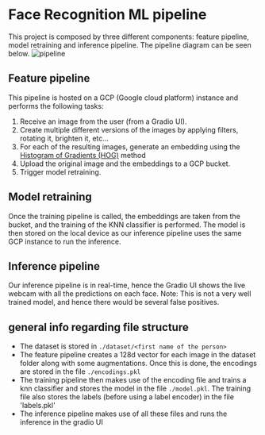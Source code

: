 # Face Recognition ML pipeline
This project is composed by three different components: feature pipeline, model retraining and inference pipeline. The pipeline diagram can be seen below. 
![pipeline](https://user-images.githubusercontent.com/27778126/211790162-1c993d31-1839-461b-89be-29af9f628a1f.jpg)
## Feature pipeline
This pipeline is hosted on a GCP (Google cloud platform) instance and performs the following tasks:
1. Receive an image from the user (from a Gradio UI).
2. Create multiple different versions of the images by applying filters, rotating it, brighten it, etc...
3. For each of the resulting images, generate an embedding using the [Histogram of Gradients (HOG)](https://en.wikipedia.org/wiki/Histogram_of_oriented_gradients) method
4. Upload the original image and the embeddings to a GCP bucket. 
5. Trigger model retraining.
## Model retraining
Once the training pipeline is called, the embeddings are taken from the bucket, and the training of the KNN classifier is performed. The model is then stored on the local device as our inference pipeline uses the same GCP instance to run the inference. 
## Inference pipeline
Our inference pipeline is in real-time, hence the Gradio UI shows the live webcam with all the predictions on each face. Note: This is not a very well trained model, and hence there would be several false positives. 


## general info regarding file structure
- The dataset is stored in `./dataset/<first name of the person>`
- The feature pipeline creates a 128d vector for each image in the dataset folder along with some augmentations. Once this is done, the encodings are stored in the file `./encodings.pkl`
- The training pipeline then makes use of the encoding file and trains a knn classifier and stores the model in the file `./model.pkl`. The training file also stores the labels (before using a label encoder) in the file 'labels.pkl'
- The inference pipeline makes use of all these files and runs the inference in the gradio UI
